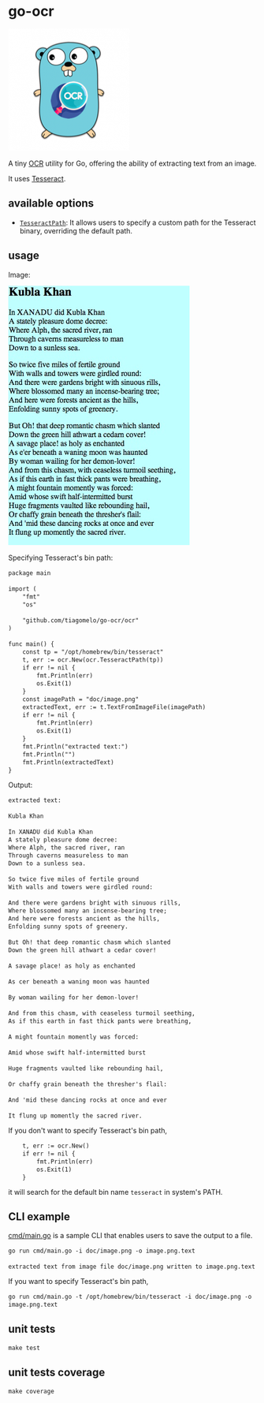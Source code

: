 # go-ocr

![logo](doc/go-ocr.png)

A tiny [OCR](https://en.wikipedia.org/wiki/Optical_character_recognition) utility for Go, offering the ability of extracting text from an image.

It uses [Tesseract](https://en.wikipedia.org/wiki/Tesseract_(software)).

## available options

- [`TesseractPath`](ocr/options.go#L23): It allows users to specify a custom path for the Tesseract binary, overriding the default path.

## usage

Image: 

![test image](doc/image.png)

Specifying Tesseract's bin path:

```
package main

import (
	"fmt"
	"os"

	"github.com/tiagomelo/go-ocr/ocr"
)

func main() {
	const tp = "/opt/homebrew/bin/tesseract"
	t, err := ocr.New(ocr.TesseractPath(tp))
	if err != nil {
		fmt.Println(err)
		os.Exit(1)
	}
	const imagePath = "doc/image.png"
	extractedText, err := t.TextFromImageFile(imagePath)
	if err != nil {
		fmt.Println(err)
		os.Exit(1)
	}
	fmt.Println("extracted text:")
	fmt.Println("")
	fmt.Println(extractedText)
}
```

Output:

```
extracted text:

Kubla Khan

In XANADU did Kubla Khan
A stately pleasure dome decree:
Where Alph, the sacred river, ran
Through caverns measureless to man
Down to a sunless sea.

So twice five miles of fertile ground
With walls and towers were girdled round:

And there were gardens bright with sinuous rills,
Where blossomed many an incense-bearing tree;
And here were forests ancient as the hills,
Enfolding sunny spots of greenery.

But Oh! that deep romantic chasm which slanted
Down the green hill athwart a cedar cover!

A savage place! as holy as enchanted

As cer beneath a waning moon was haunted

By woman wailing for her demon-lover!

And from this chasm, with ceaseless turmoil seething,
As if this earth in fast thick pants were breathing,

A might fountain momently was forced:

Amid whose swift half-intermitted burst

Huge fragments vaulted like rebounding hail,

Or chaffy grain beneath the thresher's flail:

And 'mid these dancing rocks at once and ever

It flung up momently the sacred river.
```

If you don't want to specify Tesseract's bin path,

```
	t, err := ocr.New()
	if err != nil {
		fmt.Println(err)
		os.Exit(1)
	}
```

it will search for the default bin name `tesseract` in system's PATH.

## CLI example

[cmd/main.go](cmd/main.go) is a sample CLI that enables users to save the output to a file.

```
go run cmd/main.go -i doc/image.png -o image.png.text

extracted text from image file doc/image.png written to image.png.text
```

If you want to specify Tesseract's bin path,

```
go run cmd/main.go -t /opt/homebrew/bin/tesseract -i doc/image.png -o image.png.text
```

## unit tests

```
make test
```

## unit tests coverage

```
make coverage
```